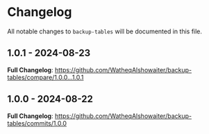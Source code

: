 # Changelog

All notable changes to `backup-tables` will be documented in this file.

## 1.0.1 - 2024-08-23

**Full Changelog**: https://github.com/WatheqAlshowaiter/backup-tables/compare/1.0.0...1.0.1

## 1.0.0 - 2024-08-22

**Full Changelog**: https://github.com/WatheqAlshowaiter/backup-tables/commits/1.0.0
